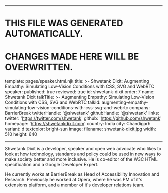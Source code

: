 ----

# THIS FILE WAS GENERATED AUTOMATICALLY.
# CHANGES MADE HERE WILL BE OVERWRITTEN.

template: pages/speaker.html.njk
title: >-
  Shwetank Dixit: Augmenting Empathy: Simulating Low-Vision Conditions with CSS,
  SVG and WebRTC
speaker:
  published: true
  reviewed: true
  id: shwetank-dixit
  order: 7
  name: Shwetank Dixit
  talkTitle: >-
    Augmenting Empathy: Simulating Low-Vision Conditions with CSS, SVG and
    WebRTC
  talkId: augmenting-empathy-simulating-low-vision-conditions-with-css-svg-and-webrtc
  company: BarrierBreak
  twitterHandle: '@shwetank'
  githubHandle: '@shwetank'
  links:
    twitter: 'https://twitter.com/shwetank'
    github: 'https://github.com/shwetank'
    homepage: 'https://shwetankdixit.com'
  country: India
  city: Chandigarh
  variant: d
  textcolor: bright-sun
  image:
    filename: shwetank-dixit.jpg
    width: 510
    height: 640

----

Shwetank Dixit is a developer, speaker and open web advocate who likes to look
at how technology, standards and policy could be used in new ways to make
society better and more inclusive. He is co-editor of the W3C HTML
specification and a Google Developer Expert.

He currently works at BarrierBreak as Head of Accessibility Innovation and
Research. Previously he worked at Opera, where he was PM of it's extensions
platform, and a member of it's developer relations team.